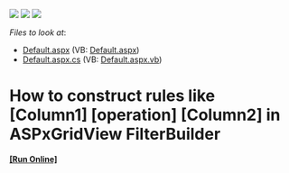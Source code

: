 <!-- default badges list -->
![](https://img.shields.io/endpoint?url=https://codecentral.devexpress.com/api/v1/VersionRange/128538535/15.2.4%2B)
[![](https://img.shields.io/badge/Open_in_DevExpress_Support_Center-FF7200?style=flat-square&logo=DevExpress&logoColor=white)](https://supportcenter.devexpress.com/ticket/details/T300128)
[![](https://img.shields.io/badge/📖_How_to_use_DevExpress_Examples-e9f6fc?style=flat-square)](https://docs.devexpress.com/GeneralInformation/403183)
<!-- default badges end -->
<!-- default file list -->
*Files to look at*:

* [Default.aspx](./CS/Default.aspx) (VB: [Default.aspx](./VB/Default.aspx))
* [Default.aspx.cs](./CS/Default.aspx.cs) (VB: [Default.aspx.vb](./VB/Default.aspx.vb))
<!-- default file list end -->
# How to construct rules like [Column1] [operation] [Column2] in ASPxGridView FilterBuilder
<!-- run online -->
**[[Run Online]](https://codecentral.devexpress.com/t300128/)**
<!-- run online end -->

<br/>


